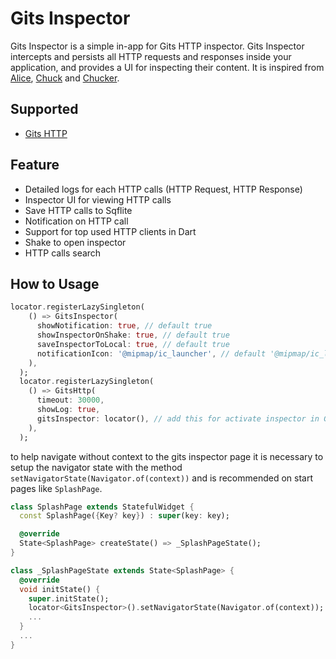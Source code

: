 # Gits Inspector

Gits Inspector is a simple in-app for Gits HTTP inspector. Gits Inspector intercepts and persists all HTTP requests and responses inside your application, and provides a UI for inspecting their content. It is inspired from [Alice](https://pub.dev/packages?q=alice), [Chuck](https://github.com/jgilfelt/chuck) and [Chucker](https://github.com/ChuckerTeam/chucker).

## Supported

- [Gits HTTP](https://pub.dev/packages/gits_http)

## Feature

- Detailed logs for each HTTP calls (HTTP Request, HTTP Response)
- Inspector UI for viewing HTTP calls
- Save HTTP calls to Sqflite
- Notification on HTTP call
- Support for top used HTTP clients in Dart
- Shake to open inspector
- HTTP calls search

## How to Usage

```dart
locator.registerLazySingleton(
    () => GitsInspector(
      showNotification: true, // default true
      showInspectorOnShake: true, // default true
      saveInspectorToLocal: true, // default true
      notificationIcon: '@mipmap/ic_launcher', // default '@mipmap/ic_launcher' just for android
    ),
  );
  locator.registerLazySingleton(
    () => GitsHttp(
      timeout: 30000,
      showLog: true,
      gitsInspector: locator(), // add this for activate inspector in Gits HTTP
    ),
  );
```

to help navigate without context to the gits inspector page it is necessary to setup the navigator state with the method `setNavigatorState(Navigator.of(context))` and is recommended on start pages like `SplashPage`.

```dart
class SplashPage extends StatefulWidget {
  const SplashPage({Key? key}) : super(key: key);

  @override
  State<SplashPage> createState() => _SplashPageState();
}

class _SplashPageState extends State<SplashPage> {
  @override
  void initState() {
    super.initState();
    locator<GitsInspector>().setNavigatorState(Navigator.of(context)); // add this to navigate from local notification or on shake 
    ...
  }
  ...
}
```
